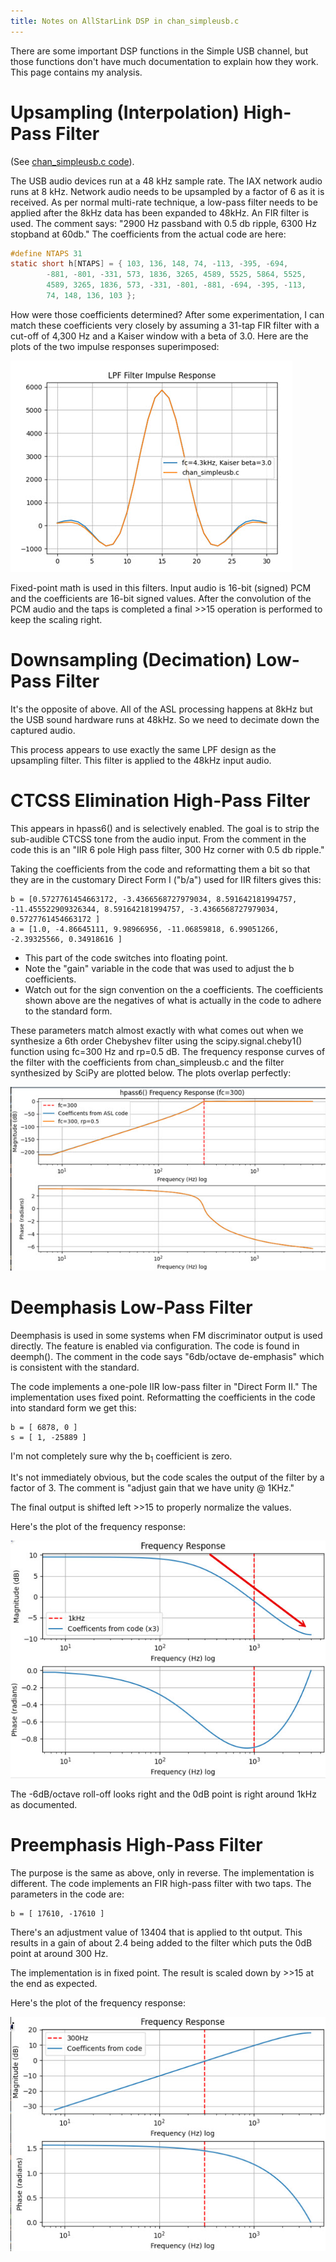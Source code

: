 ```yaml
---
title: Notes on AllStarLink DSP in chan_simpleusb.c
---
```


There are some important DSP functions in the Simple USB channel, but
those functions don't have much documentation to explain how they work.
This page contains my analysis.

# Upsampling (Interpolation) High-Pass Filter

(See [chan_simpleusb.c code](https://github.com/AllStarLink/app_rpt/blob/f8e4aee84bfeeb4c3acf3ccd2c1a0cdefaef1936/channels/chan_simpleusb.c#L2130)).

The USB audio devices run at a 48 kHz sample rate. The IAX network audio 
runs at 8 kHz. Network audio needs to be upsampled by a factor of 6 as 
it is received. As per normal 
multi-rate technique, a low-pass filter needs to be applied after the 
8kHz data has been expanded to 48kHz. An FIR filter is used. The comment
says: "2900 Hz passband with 0.5 db ripple, 6300 Hz stopband at 60db."
The coefficients from the actual code are here:

```c
#define	NTAPS 31
static short h[NTAPS] = { 103, 136, 148, 74, -113, -395, -694,
        -881, -801, -331, 573, 1836, 3265, 4589, 5525, 5864, 5525,
        4589, 3265, 1836, 573, -331, -801, -881, -694, -395, -113,
        74, 148, 136, 103 };
```

How were those coefficients determined? After some experimentation, I can match 
these coefficients very closely
by assuming a 31-tap FIR filter with a cut-off of 4,300 Hz and a Kaiser
window with a beta of 3.0. Here are the plots of the two impulse responses
superimposed:

![LPF Analysis](/assets/images/asl-lpf-1.jpg)

Fixed-point math is used in this filters. Input audio is 16-bit (signed)
PCM and the coefficients are 16-bit signed values.  After the convolution 
of the PCM audio and the taps is completed a final >>15 operation is performed
to keep the scaling right.

# Downsampling (Decimation) Low-Pass Filter

It's the opposite of above. All of the ASL processing happens at 8kHz but the 
USB sound hardware runs at 48kHz. So we need to decimate down the captured audio.

This process appears to use exactly the same LPF design as the upsampling filter.
This filter is applied to the 48kHz input audio.

# CTCSS Elimination High-Pass Filter

This appears in hpass6() and is selectively enabled. The goal is to strip 
the sub-audible CTCSS tone from the audio input.  From the comment in the
code this is an "IIR 6 pole High pass filter, 300 Hz corner with 0.5 db ripple."

Taking the coefficients from the code and reformatting them a bit so that they 
are in the customary Direct Form I ("b/a") used for IIR filters gives this:

```
b = [0.5727761454663172, -3.4366568727979034, 8.591642181994757, -11.455522909326344, 8.591642181994757, -3.4366568727979034, 0.5727761454663172 ]
a = [1.0, -4.86645111, 9.98966956, -11.06859818, 6.99051266, -2.39325566, 0.34918616 ]
```

* This part of the code switches into floating point.
* Note the "gain" variable in the code that was used to adjust the b coefficients.
* Watch out for the sign convention on the a coefficients. The coefficients shown
above are the negatives of what is actually in the code to adhere to the standard form.

These parameters match almost exactly with what comes out when we synthesize a 
6th order Chebyshev filter using the scipy.signal.cheby1() function using fc=300 Hz and rp=0.5 dB.
The frequency response curves of the filter with the coefficients from chan_simpleusb.c
and the filter synthesized by SciPy are plotted below. The plots overlap perfectly:

![HPF Analysis](/assets/images/asl-hpf-1.jpg)

# Deemphasis Low-Pass Filter

Deemphasis is used in some systems when FM discriminator output is used directly. 
The feature is enabled via configuration. The code is found in deemph(). The comment 
in the code says "6db/octave de-emphasis" which is consistent with the standard.

The code implements a one-pole IIR low-pass filter in "Direct Form II." The implementation
uses fixed point. Reformatting the coefficients in the code into standard form we get this:

```
b = [ 6878, 0 ]
s = [ 1, -25889 ]
```

I'm not completely sure why the b<sub>1</sub> coefficient is zero.

It's not immediately obvious, but the code scales the output of the filter 
by a factor of 3.  The comment is "adjust gain that we have unity @ 1KHz."

The final output is shifted left >>15 to properly normalize the values.

Here's the plot of the frequency response: 

![LPF Analysis](/assets/images/asl-lpf-2.jpg)

The -6dB/octave roll-off looks right
and the 0dB point is right around 1kHz as documented.

# Preemphasis High-Pass Filter

The purpose is the same as above, only in reverse. The implementation 
is different. The code implements an FIR high-pass filter with two taps.
The parameters in the code are:

```
b = [ 17610, -17610 ]
```

There's an adjustment value of 13404 that is applied to tht output. This 
results in a gain of about 2.4 being added to the filter which puts the 0dB point at
around 300 Hz.

The implementation is in fixed point. The result is scaled down by >>15 
at the end as expected.

Here's the plot of the frequency response: 

![HPF Analysis](/assets/images/asl-hpf-2.jpg)





